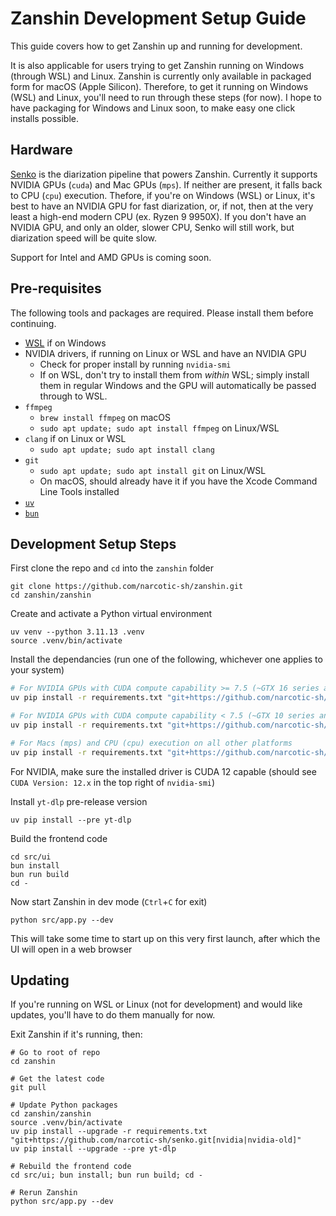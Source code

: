 # Zanshin Development Setup Guide
This guide covers how to get Zanshin up and running for development.

It is also applicable for users trying to get Zanshin running on Windows (through WSL) and Linux. Zanshin is currently only available in packaged form for macOS (Apple Silicon). Therefore, to get it running on Windows (WSL) and Linux, you'll need to run through these steps (for now). I hope to have packaging for Windows and Linux soon, to make easy one click installs possible.

## Hardware
[Senko](https://github.com/narcotic-sh/senko) is the diarization pipeline that powers Zanshin. Currently it supports NVIDIA GPUs (`cuda`) and Mac GPUs (`mps`). If neither are present, it falls back to CPU (`cpu`) execution. Thefore, if you're on Windows (WSL) or Linux, it's best to have an NVIDIA GPU for fast diarization, or, if not, then at the very least a high-end modern CPU (ex. Ryzen 9 9950X). If you don't have an NVIDIA GPU, and only an older, slower CPU, Senko will still work, but diarization speed will be quite slow.

Support for Intel and AMD GPUs is coming soon.

## Pre-requisites
The following tools and packages are required. Please install them before continuing.
- [WSL](https://learn.microsoft.com/en-us/windows/wsl/install) if on Windows
- NVIDIA drivers, if running on Linux or WSL and have an NVIDIA GPU
    - Check for proper install by running `nvidia-smi`
    - If on WSL, don't try to install them from _within_ WSL; simply install them in regular Windows and the GPU will automatically be passed through to WSL.
- `ffmpeg`
    - `brew install ffmpeg` on macOS
    - `sudo apt update; sudo apt install ffmpeg` on Linux/WSL
- `clang` if on Linux or WSL
    - `sudo apt update; sudo apt install clang`
- `git`
    - `sudo apt update; sudo apt install git` on Linux/WSL
    - On macOS, should already have it if you have the Xcode Command Line Tools installed
- [`uv`](https://docs.astral.sh/uv/#installation)
- [`bun`](https://bun.com/docs/installation)

## Development Setup Steps
First clone the repo and `cd` into the `zanshin` folder
```
git clone https://github.com/narcotic-sh/zanshin.git
cd zanshin/zanshin
```
Create and activate a Python virtual environment
```
uv venv --python 3.11.13 .venv
source .venv/bin/activate
```
Install the dependancies (run one of the following, whichever one applies to your system)
```bash
# For NVIDIA GPUs with CUDA compute capability >= 7.5 (~GTX 16 series and newer)
uv pip install -r requirements.txt "git+https://github.com/narcotic-sh/senko.git[nvidia]"

# For NVIDIA GPUs with CUDA compute capability < 7.5 (~GTX 10 series and older)
uv pip install -r requirements.txt "git+https://github.com/narcotic-sh/senko.git[nvidia-old]"

# For Macs (mps) and CPU (cpu) execution on all other platforms
uv pip install -r requirements.txt "git+https://github.com/narcotic-sh/senko.git"
```
For NVIDIA, make sure the installed driver is CUDA 12 capable (should see `CUDA Version: 12.x` in the top right of `nvidia-smi`)

Install `yt-dlp` pre-release version
```
uv pip install --pre yt-dlp
```
Build the frontend code
```
cd src/ui
bun install
bun run build
cd -
```
Now start Zanshin in dev mode (`Ctrl`+`C` for exit)
```
python src/app.py --dev
```
This will take some time to start up on this very first launch, after which the UI will open in a web browser

## Updating
If you're running on WSL or Linux (not for development) and would like updates, you'll have to do them manually for now.

Exit Zanshin if it's running, then:
```
# Go to root of repo
cd zanshin

# Get the latest code
git pull

# Update Python packages
cd zanshin/zanshin
source .venv/bin/activate
uv pip install --upgrade -r requirements.txt "git+https://github.com/narcotic-sh/senko.git[nvidia|nvidia-old]"
uv pip install --upgrade --pre yt-dlp

# Rebuild the frontend code
cd src/ui; bun install; bun run build; cd -

# Rerun Zanshin
python src/app.py --dev
```
